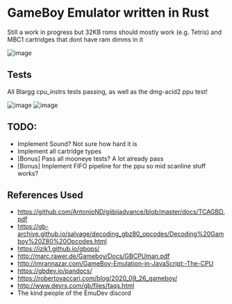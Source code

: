 # GameBoy Emulator written in Rust

Still a work in progress but 32KB roms should mostly work (e.g. Tetris) and MBC1 cartridges that dont have ram dimms in it

![image](https://user-images.githubusercontent.com/16002713/117520192-ebc23900-af9e-11eb-94b0-c4e67b1e6ac6.png)

## Tests
All Blargg cpu_instrs tests passing, as well as the dmg-acid2 ppu test!

![image](https://user-images.githubusercontent.com/16002713/117557463-0235c680-b06b-11eb-969c-40ea69976beb.png)
![image](https://user-images.githubusercontent.com/16002713/117734032-83679780-b1ea-11eb-868f-7b937e2e6cd8.png)


## TODO:
- Implement Sound? Not sure how hard it is
- Implement all cartridge types
- [Bonus] Pass all mooneye tests? A lot already pass
- [Bonus] Implement FIFO pipeline for the ppu so mid scanline stuff works?

## References Used
- https://github.com/AntonioND/giibiiadvance/blob/master/docs/TCAGBD.pdf
- https://gb-archive.github.io/salvage/decoding_gbz80_opcodes/Decoding%20Gamboy%20Z80%20Opcodes.html
- https://izik1.github.io/gbops/
- http://marc.rawer.de/Gameboy/Docs/GBCPUman.pdf
- http://imrannazar.com/GameBoy-Emulation-in-JavaScript:-The-CPU
- https://gbdev.io/pandocs/
- https://robertovaccari.com/blog/2020_09_26_gameboy/
- http://www.devrs.com/gb/files/faqs.html
- The kind people of the EmuDev discord

